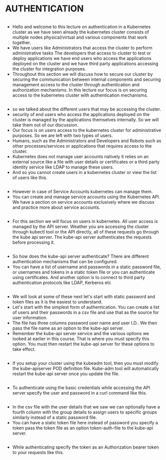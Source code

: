 # AUTHENTICATION

<figure><img src="../.gitbook/assets/image (53).png" alt=""><figcaption></figcaption></figure>

* Hello and welcome to this lecture on authentication in a Kubernetes cluster as we have seen already the kubernetes cluster consists of multiple nodes physical/virtual and various components that work together.&#x20;
* We have users like Administrators that access the cluster to perform administrative tasks The developers that access to cluster to test or deploy applications we have end users who access the applications deployed on the cluster and we have third party applications accessing the cluster for integration purposes.&#x20;
* Throughout this section we will discuss how to secure our cluster by securing the communication between internal components and securing management access to the cluster through authentication and authorization mechanisms. In this lecture our focus is on securing access to the kubernetes cluster with authentication mechanisms.

<figure><img src="../.gitbook/assets/image (1) (1) (1) (1) (1) (1) (1) (1) (1) (1) (1) (1) (1).png" alt=""><figcaption></figcaption></figure>

* &#x20;so we talked about the different users that may be accessing the cluster.
* &#x20;security of end users who access the applications deployed on the cluster is managed by the applications themselves internally. So we will take them out of our discussion.
* &#x20;Our focus is on users access to the kubernetes cluster for administrative purposes. So we are left with two types of users.&#x20;
* Humans, such as the Administrators and Developers and Robots such as other processes/services or applications that requires access to the cluster.&#x20;
* Kubernetes does not manage user accounts natively it relies on an external source like a file with user details or certificates or a third party identity service like LDAP to manage these users.
* And so you cannot create users in a kubernetes cluster or view the list of users like this.

<figure><img src="../.gitbook/assets/image (2) (1) (1) (1) (1) (1) (1) (1) (1) (1) (1) (1) (1).png" alt=""><figcaption></figcaption></figure>

* However in case of Service Accounts kubernetes can manage them.&#x20;
* You can create and manage service accounts using the Kubernetes API. We have a section on service accounts exclusively where we discuss and practice more about service accounts.

<figure><img src="../.gitbook/assets/image (3) (1) (1) (1) (1) (1) (1) (1) (1) (1) (1) (1).png" alt=""><figcaption></figcaption></figure>

* For this section we will focus on users in kubernetes. All user access is managed by the API server. Weather you are accessing the cluster through kubectl tool or the API directly, all of these requests go through the kube api server. The kube-api server authenticates the requests before processing it.

<figure><img src="../.gitbook/assets/image (4) (1) (1) (1) (1) (1) (1) (1) (1) (1) (1) (1).png" alt=""><figcaption></figcaption></figure>

* So how does the kube-api server authenticate? There are different authentication mechanisms that can be configured.&#x20;
* You can have a list of username and passwords in a static password file, or usernames and tokens in a static token file or you can authenticate using certificates. And another option is to connect to third party authentication protocols like LDAP, Kerberos etc

<figure><img src="../.gitbook/assets/image (5) (1) (1) (1) (1) (1) (1) (1) (1) (1).png" alt=""><figcaption></figcaption></figure>

* We will look at some of these next let's start with static password and token files as it is the easiest to understand.
* Let's start with the simplest form of authentication. You can create a list of users and their passwords in a csv file and use that as the source for user information.&#x20;
* The file has three columns password user name and user I.D.. We then pass the file name as an option to the kube-api server.&#x20;
* Remember the kube-api server service and the various options we looked at earlier in this course. That is where you must specify this option. You must then restart the kube-api server for these options to take effect.

<figure><img src="../.gitbook/assets/image (6) (1) (1) (1) (1) (1) (1) (1) (1).png" alt=""><figcaption></figcaption></figure>

* If you setup your cluster using the kubeadm tool, then you must modify the kube-apiserver POD definition file. Kube-adm tool will automatically restart the kube-api server once you update the file.

<figure><img src="../.gitbook/assets/image (7) (1) (1) (1) (1) (1) (1).png" alt=""><figcaption></figcaption></figure>



* To authenticate using the basic credentials while accessing the API server specify the user and password in a curl command like this.&#x20;

<figure><img src="../.gitbook/assets/image (8) (1) (1) (1) (1) (1).png" alt=""><figcaption></figcaption></figure>

* In the csv file with the user details that we saw we can optionally have a fourth column with the group details to assign users to specific groups similarly instead of a static password file.&#x20;
* You can have a static token file here instead of password you specify a token pass the token file as an option token-auth-file to the kube-api server.

<figure><img src="../.gitbook/assets/image (9) (1) (1) (1) (1) (1).png" alt=""><figcaption></figcaption></figure>

* &#x20;While authenticating specify the token as an Authorization bearer token to your requests like this.

<figure><img src="../.gitbook/assets/image (10) (1) (1) (1) (1) (1).png" alt=""><figcaption></figcaption></figure>
